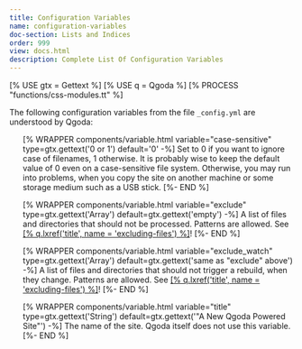 ```yaml
---
title: Configuration Variables
name: configuration-variables
doc-section: Lists and Indices
order: 999
view: docs.html
description: Complete List Of Configuration Variables
---
```

[% USE gtx = Gettext %]
[% USE q = Qgoda %]
[% PROCESS "functions/css-modules.tt" %]

The following configuration variables from the file `_config.yml` are understood by Qgoda:

<ul>
[% WRAPPER components/variable.html
   variable="case-sensitive" type=gtx.gettext('0 or 1') 
   default='0' -%]
Set to 0 if you want to ignore case of filenames, 1 otherwise.  It is probably wise to keep the default value of 0 even on a case-sensitive file system.  Otherwise, you may run into problems, when you copy the site on another machine or some storage medium such as a USB stick.
[%- END %]

[% WRAPPER components/variable.html
   variable="exclude" type=gtx.gettext('Array') 
   default=gtx.gettext('empty') -%]
A list of files and directories that should not be processed.  Patterns are allowed.  See <a href="[% q.llink(name = 'excluding-files') %]">[% q.lxref('title', name = 'excluding-files') %]</a>!
[%- END %]

[% WRAPPER components/variable.html
   variable="exclude_watch" type=gtx.gettext('Array') 
   default=gtx.gettext('same as "exclude" above') -%]
A list of files and directories that should not trigger a rebuild, when they change.  Patterns are allowed.  See <a href="[% q.llink(name = 'excluding-files') %]">[% q.lxref('title', name = 'excluding-files') %]</a>!
[%- END %]

[% WRAPPER components/variable.html
   variable="title" type=gtx.gettext('String') 
   default=gtx.gettext('"A New Qgoda Powered Site"') -%]
The name of the site.  Qgoda itself does not use this variable.
[%- END %]

</ul>
